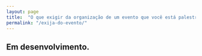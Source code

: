```yaml
---
layout: page
title:  "O que exigir da organização de um evento que você está palestrando"
permalink: "/exija-do-evento/"
---
```


## Em desenvolvimento.
